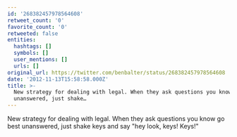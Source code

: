 ```yaml
---
id: '268382457978564608'
retweet_count: '0'
favorite_count: '0'
retweeted: false
entities:
  hashtags: []
  symbols: []
  user_mentions: []
  urls: []
original_url: https://twitter.com/benbalter/status/268382457978564608
date: '2012-11-13T15:58:58.000Z'
title: >-
  New strategy for dealing with legal. When they ask questions you know go best
  unanswered, just shake…
---
```


New strategy for dealing with legal. When they ask questions you know go best unanswered, just shake keys and say "hey look, keys! Keys!"